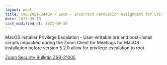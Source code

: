 ```yaml
---
layout: post
title: CVE-2021-34409 - Zoom - Incorrect Permission Assignment for Critical Resource
date: 2021-09-30
last_modified_at: 2021-09-30
---
```


MacOS Installer Privilege Escalation - User-writable pre and post-install scripts unpacked during the Zoom Client for Meetings for MacOS installation before version 5.2.0 allow for privilege escalation to root.

[Zoom Security Bulletin ZSB-21005](https://explore.zoom.us/en/trust/security/security-bulletin/)
